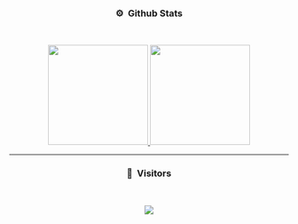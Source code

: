 ### <p align="center">⚙️ &nbsp;Github Stats</p>
<br>
<p align="center">
<a href="https://github.com/0xSpoofed">
  <img height="180em" src="https://github-readme-stats-eight-theta.vercel.app/api?username=0xSpoofed&show_icons=true&theme=react&include_all_commits=true&locale=fr"/>
  <img height="180em" src="https://github-readme-streak-stats.herokuapp.com/?user=0xSpoofed&theme=react&include_all_commits&hide_border=false"/>
</a>
  
</p>

-----

### <p align="center">👀 &nbsp;Visitors</p>
<br>
<p align="center">
  <img src="https://profile-counter.glitch.me/0xSpoofed/count.svg" />
</p>
